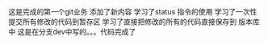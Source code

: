 
这是完成的第一个git业务
添加了新内容
学习了status 指令的使用
学习了一次性提交所有修改的代码到暂存区
学习了直接把修改的所有的代码直接保存到 版本库中
这是在分支dev中写的。。。代码完成了